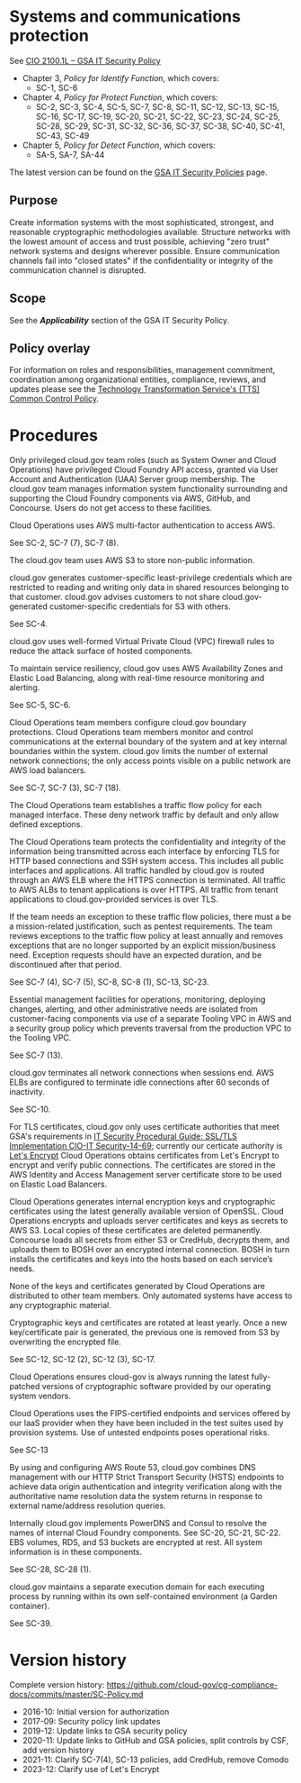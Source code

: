 # Systems and communications protection

See [CIO 2100.1L – GSA IT Security Policy](https://www.gsa.gov/cdnstatic/CIO_2100_1L_CHGE_1_CC040905_signed_PDF_version_7-15-2019.pdf) 

* Chapter 3, _Policy for Identify Function_, which covers:
  * SC-1, SC-6
* Chapter 4, _Policy for Protect Function_, which covers:
  * SC-2, SC-3, SC-4, SC-5, SC-7, SC-8, SC-11, SC-12, SC-13, SC-15, SC-16, SC-17, SC-19, SC-20, SC-21, SC-22, SC-23, SC-24, SC-25, SC-28, SC-29, SC-31, SC-32, SC-36, SC-37, SC-38, SC-40, SC-41, SC-43, SC-49
* Chapter 5, _Policy for Detect Function_, which covers:
  * SA-5, SA-7, SA-44

The latest version can be found on the [GSA IT Security Policies](https://www.gsa.gov/about-us/organization/office-of-the-chief-information-officer/chief-information-security-officer-ciso/it-security-policies) page.

## Purpose

Create information systems with the most sophisticated, strongest, and reasonable cryptographic methodologies available. Structure networks with the lowest amount of access and trust possible, achieving "zero trust" network systems and designs wherever possible. Ensure communication channels fail into "closed states" if the confidentiality or integrity of the communication channel is disrupted.

## Scope

See the **_Applicability_** section of the GSA IT Security Policy.

## Policy overlay

For information on roles and responsibilities, management commitment, coordination among organizational entities, compliance, reviews, and updates please see the [Technology Transformation Service's (TTS) Common Control Policy](https://github.com/cloud-gov/cg-compliance-docs/blob/master/TTS-Common-Control-Policy.md).

<!-- x
changequote(`{{', `}}') 
include({{bq_tts.md}})
x -->

# Procedures

Only privileged cloud.gov team roles (such as System Owner and Cloud Operations) have privileged Cloud Foundry API access, granted via User Account and Authentication (UAA) Server group membership. The cloud.gov team manages information system functionality surrounding and supporting the Cloud Foundry components via AWS, GitHub, and Concourse. Users do not get access to these facilities.

Cloud Operations uses AWS multi-factor authentication to access AWS.

See SC-2, SC-7 (7), SC-7 (8).

The cloud.gov team uses AWS S3 to store non-public information.

cloud.gov generates customer-specific least-privilege credentials which are restricted to reading and writing only data in shared resources belonging to that customer. cloud.gov advises customers to not share cloud.gov-generated customer-specific credentials for S3 with others.

See SC-4.

cloud.gov uses well-formed Virtual Private Cloud (VPC) firewall rules to reduce the attack surface of hosted components.

To maintain service resiliency, cloud.gov uses AWS Availability Zones and Elastic Load Balancing, along with real-time resource monitoring and alerting.

See SC-5, SC-6.

Cloud Operations team members configure cloud.gov boundary protections. Cloud Operations team members monitor and control communications at the external boundary of the system and at key internal boundaries within the system. cloud.gov limits the number of external network connections; the only access points visible on a public network are AWS load balancers.

See SC-7, SC-7 (3), SC-7 (18).

The Cloud Operations team establishes a traffic flow policy for each managed interface. These deny network traffic by default and only allow defined exceptions.

The Cloud Operations team protects the confidentiality and integrity of the information being transmitted across each interface by enforcing TLS for HTTP based connections and SSH system access. This includes all public interfaces and applications. All traffic handled by cloud.gov is routed through an AWS ELB where the HTTPS connection is terminated. All traffic to AWS ALBs to tenant applications is over HTTPS. All traffic from tenant applications to cloud.gov-provided services is over TLS. 

If the team needs an exception to these traffic flow policies, there must a be a mission-related justification, such as pentest requirements. The team reviews exceptions to the traffic flow policy at least annually and removes exceptions that are no longer supported by an explicit mission/business need. Exception requests should have an expected duration, and be discontinued after that period.

See SC-7 (4), SC-7 (5), SC-8, SC-8 (1), SC-13, SC-23.

Essential management facilities for operations, monitoring, deploying changes, alerting, and other administrative needs are isolated from customer-facing components via use of a separate Tooling VPC in AWS and a security group policy which prevents traversal from the production VPC to the Tooling VPC.

See SC-7 (13).

cloud.gov terminates all network connections when sessions end. AWS ELBs are configured to terminate idle connections after 60 seconds of inactivity.

See SC-10.

For TLS certificates, cloud.gov only uses certificate authorities that meet
GSA's requirements in [IT Security Procedural Guide: SSL/TLS Implementation CIO-IT Security-14-69](https://www.gsa.gov/system/files?file=SSL-TLS-Implementation-%5BCIO-IT-Security-14-69-Rev-7%5D-06-12-2023.pdf); 
currently our certicate authority is [Let's Encrypt](https://letsencrypt.org/)
Cloud Operations obtains certificates from Let's Encrypt to encrypt and verify public connections. The certificates are stored in the AWS Identity and Access Management server certificate store to be used on Elastic Load Balancers.

Cloud Operations generates internal encryption keys and cryptographic certificates using the latest generally available version of OpenSSL. Cloud Operations encrypts and uploads server certificates and keys as secrets to AWS S3. Local copies of these certificates are deleted permanently. Concourse loads all secrets from either S3 or CredHub, decrypts them, and uploads them to BOSH over an encrypted internal connection. BOSH in turn installs the certificates and keys into the hosts based on each service’s needs.

None of the keys and certificates generated by Cloud Operations are distributed to other team members. Only automated systems have access to any cryptographic material.

Cryptographic keys and certificates are rotated at least yearly. Once a new key/certificate pair is generated, the previous one is removed from S3 by overwriting the encrypted file.

See SC-12, SC-12 (2), SC-12 (3), SC-17.

Cloud Operations ensures cloud-gov is always running the latest fully-patched
versions of cryptographic software provided by our operating system vendors.

Cloud Operations uses the FIPS-certified endpoints and services offered by our IaaS provider when 
they have been included in the test suites used by provision systems. Use of
untested endpoints poses operational risks.

See SC-13

By using and configuring AWS Route 53, cloud.gov combines DNS management with our HTTP Strict Transport Security (HSTS) endpoints to achieve data origin authentication and integrity verification along with the authoritative name resolution data the system returns in response to external name/address resolution queries.

Internally cloud.gov implements PowerDNS and Consul to resolve the names of internal Cloud Foundry components.
See SC-20, SC-21, SC-22.
EBS volumes, RDS, and S3 buckets are encrypted at rest. All system information is in these components.

See SC-28, SC-28 (1).

cloud.gov maintains a separate execution domain for each executing process by running within its own self-contained environment (a Garden container).

See SC-39.
 
# Version history

Complete version history: https://github.com/cloud-gov/cg-compliance-docs/commits/master/SC-Policy.md

* 2016-10: Initial version for authorization
* 2017-09: Security policy link updates
* 2019-12: Update links to GSA security policy
* 2020-11: Update links to GitHub and GSA policies, split controls by CSF, add version history
* 2021-11: Clarify SC-7(4), SC-13 policies, add CredHub, remove Comodo
* 2023-12: Clarify use of Let's Encrypt


